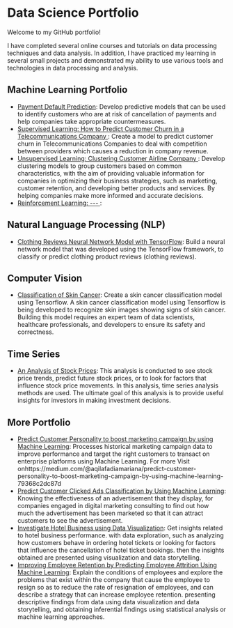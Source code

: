# Data Science Portfolio
Welcome to my GitHub portfolio! 

I have completed several online courses and tutorials on data processing techniques and data analysis. In addition, I have practiced my learning in several small projects and demonstrated my ability to use various tools and technologies in data processing and analysis.

## Machine Learning Portfolio
* [Payment Default Prediction](https://github.com/FluffyArc/DefaultPayment/blob/main/Final_Project_Kelompok_8.ipynb): Develop predictive models that can be used to identify customers who are at risk of cancellation of payments and help companies take appropriate countermeasures.
* [Supervised Learning: How to Predict Customer Churn in a Telecommunications Company ](https://github.com/AqilaFadia/Aqila_Data-science-Portofolio/blob/main/predict%20customer%20churn%20Telco/how_to_predict_customer_churn.ipynb): Create a model to predict customer churn in Telecommunications Companies to deal with competition between providers which causes a reduction in company revenue.
* [Unsupervised Learning: Clustering Customer Airline Company ](https://github.com/AqilaFadia/Aqila_Data-science-Portofolio/blob/main/flight/FLIGHT.ipynb): Develop clustering models to group customers based on common characteristics, with the aim of providing valuable information for companies in optimizing their business strategies, such as marketing, customer retention, and developing better products and services. By helping companies make more informed and accurate decisions.
* [Reinforcement Learning: --- ](https://github.com/AqilaFadia/Aqila_Data-science-Portofolio/blob/main/flight/FLIGHT.ipynb):
## Natural Language Processing (NLP)
* [Clothing Reviews Neural Network Model with TensorFlow](https://github.com/AqilaFadia/Aqila_Data-science-Portofolio/blob/main/Review%20clothings/Membuat_Model_NLP_dengan_TensorFlow.ipynb): Build a neural network model that was developed using the TensorFlow framework, to classify or predict clothing product reviews (clothing reviews).
## Computer Vision
* [Classification of Skin Cancer](https://github.com/AqilaFadia/Aqila_Data-science-Portofolio/blob/main/classification%20of%20skin%20cancer/classification_of_skin_cancer_.ipynb): Create a skin cancer classification model using Tensorflow. A skin cancer classification model using Tensorflow is being developed to recognize skin images showing signs of skin cancer. Building this model requires an expert team of data scientists, healthcare professionals, and developers to ensure its safety and correctness.
## Time Series
* [An Analysis of Stock Prices](https://github.com/AqilaFadia/Aqila_Data-science-Portofolio/blob/main/Time%20series%20saham/An_Analysis_of_Stock_Prices.ipynb): This analysis is conducted to see stock price trends, predict future stock prices, or to look for factors that influence stock price movements. In this analysis, time series analysis methods are used. The ultimate goal of this analysis is to provide useful insights for investors in making investment decisions.
  
## More Portfolio
* [Predict Customer Personality to boost marketing campaign by using Machine Learning](https://github.com/AqilaFadia/Aqila_Data-science-Portfolio/blob/main/Predict_Customer_Personality_to_boost_marketing_campaign_by_using_Machine_Learning.ipynb): Processes historical marketing campaign data to improve performance and target the right customers to transact on enterprise platforms using Machine Learning. For more Visit onhttps://medium.com/@aqilafadiamariana/predict-customer-personality-to-boost-marketing-campaign-by-using-machine-learning-79368c2dc87d
* [Predict Customer Clicked Ads Classification by Using Machine Learning](https://github.com/AqilaFadia/Aqila_Data-science-Portfolio/blob/main/Predict%20Customer%20Clicked%20Ads%20Classification%20by%20Using%20Machine%20Learning.ipynb): Knowing the effectiveness of an advertisement that they display, for companies engaged in digital marketing consulting to find out how much the advertisement has been marketed so that it can attract customers to see the advertisement.
* [Investigate Hotel Business using Data Visualization](https://github.com/AqilaFadia/Aqila_Data-science-Portfolio/blob/main/Investigate_Hotel_Business_using_Data_Visualization.ipynb): Get insights related to hotel business performance. with data exploration, such as analyzing how customers behave in ordering hotel tickets or looking for factors that influence the cancellation of hotel ticket bookings. then the insights obtained are presented using visualization and data storytelling.
* [Improving Employee Retention by Predicting Employee Attrition Using Machine Learning](https://github.com/AqilaFadia/Aqila_Data-science-Portfolio/blob/main/Improving_Employee_Retention_by_Predicting_Employee_Attrition_Using_Machine_Learning%20(1).ipynb): Explain the conditions of employees and explore the problems that exist within the company that cause the employee to resign so as to reduce the rate of resignation of employees, and can describe a strategy that can increase employee retention. presenting descriptive findings from data using data visualization and data storytelling, and obtaining inferential findings using statistical analysis or machine learning approaches.
